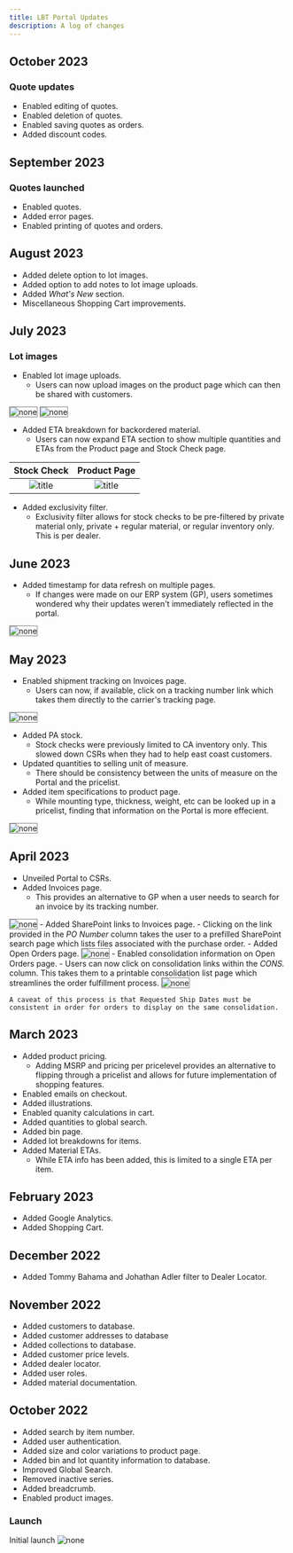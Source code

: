 ```yaml
---
title: LBT Portal Updates
description: A log of changes
---
```



## October 2023
### Quote updates
- Enabled editing of quotes.
- Enabled deletion of quotes.
- Enabled saving quotes as orders.
- Added discount codes.


## September 2023
### Quotes launched
- Enabled quotes.
- Added error pages.
- Enabled printing of quotes and orders.


## August 2023
- Added delete option to lot images.
- Added option to add notes to lot image uploads. 
- Added <i>What's New</i> section.
- Miscellaneous Shopping Cart improvements.


## July 2023
### Lot images
- Enabled lot image uploads.
  - Users can now upload images on the product page which can then be shared with customers.
<img src="/src/assets/lot_image_example_01.png" alt="none" style="border: 1px solid  gray;">
<img src="/src/assets/lot_image_example_02.png" alt="none" style="border: 1px solid  gray;">

- Added ETA breakdown for backordered material.
  - Users can now expand ETA section to show multiple quantities and ETAs from the Product page and Stock Check page.

Stock Check            |  Product Page
:-------------------------:|:-------------------------:
![title](/src/assets/bo_image_example_02.png)  |  ![title](/src/assets/bo_image_example_01.png)

- Added exclusivity filter.
  - Exclusivity filter allows for stock checks to be pre-filtered by private material only, private + regular material, or regular inventory only. This is per dealer.


## June 2023
- Added timestamp for data refresh on multiple pages.
  - If changes were made on our ERP system (GP), users sometimes wondered why their updates weren't immediately reflected in the portal.
<img src="/src/assets/data_refresh_example.png" alt="none" style="border: 1px solid  gray;">


## May 2023
- Enabled shipment tracking on Invoices page.
  - Users can now, if available, click on a tracking number link which takes them directly to the carrier's tracking page.
<img src="/src/assets/invoice_tracking_example.png" alt="none" style="border: 1px solid  gray;">



- Added PA stock.
  - Stock checks were previously limited to CA inventory only. This slowed down CSRs when they had to help east coast customers.
- Updated quantities to selling unit of measure.
  - There should be consistency between the units of measure on the Portal and the pricelist.  
- Added item specifications to product page.
  - While mounting type, thickness, weight, etc can be looked up in a pricelist, finding that information on the Portal is more effecient.
<img src="/src/assets/specifications_example.png" alt="none" style="border: 1px solid  gray;">


## April 2023
- Unveiled Portal to CSRs.
- Added Invoices page.
  - This provides an alternative to GP when a user needs to search for an invoice by its tracking number.
<img src="/src/assets/invoices_example.png" alt="none" style="border: 1px solid  gray;">
- Added SharePoint links to Invoices page.
  - Clicking on the link provided in the <i>PO Number</i> column takes the user to a prefilled SharePoint search page which lists files associated with the purchase order.
- Added Open Orders page.
<img src="/src/assets/open_orders_example.png" alt="none" style="border: 1px solid  gray;">
- Enabled consolidation information on Open Orders page.
  - Users can now click on consolidation links within the <i>CONS.</i> column. This takes them to a printable consolidation list page which streamlines the order fulfillment process.
<img src="/src/assets/consolidation_example.png" alt="none" style="border: 1px solid  gray;">
    
    A caveat of this process is that Requested Ship Dates must be consistent in order for orders to display on the same consolidation.


## March 2023
- Added product pricing.
  - Adding MSRP and pricing per pricelevel provides an alternative to flipping through a pricelist and allows for future implementation of shopping features. 
- Enabled emails on checkout. 
- Added illustrations. 
- Enabled quanity calculations in cart. 
- Added quantities to global search. 
- Added bin page. 
- Added lot breakdowns for items.
- Added Material ETAs.
  - While ETA info has been added, this is limited to a single ETA per item.

## February 2023
- Added Google Analytics.
- Added Shopping Cart.

## December 2022
- Added Tommy Bahama and Johathan Adler filter to Dealer Locator.

## November 2022
- Added customers to database.
- Added customer addresses to database 
- Added collections to database.
- Added customer price levels.
- Added dealer locator.
- Added user roles.
- Added material documentation.

## October 2022
- Added search by item number.
- Added user authentication.
- Added size and color variations to product page.
- Added bin and lot quantity information to database.
- Improved Global Search.
- Removed inactive series.
- Added breadcrumb.
- Enabled product images.

### Launch
Initial launch
<img src="/src/assets/houston.webp" alt="none" style="max-width:300px">